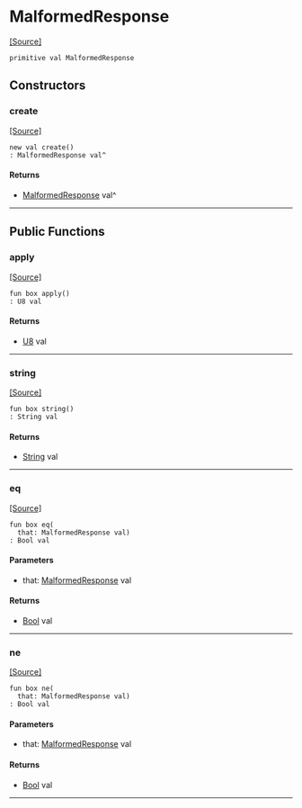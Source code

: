 # MalformedResponse
<span class="source-link">[[Source]](src/mqtt-primitives/errorCodes.md#L-0-23)</span>
```pony
primitive val MalformedResponse
```

## Constructors

### create
<span class="source-link">[[Source]](src/mqtt-primitives/errorCodes.md#L-0-23)</span>


```pony
new val create()
: MalformedResponse val^
```

#### Returns

* [MalformedResponse](mqtt-primitives-MalformedResponse.md) val^

---

## Public Functions

### apply
<span class="source-link">[[Source]](src/mqtt-primitives/errorCodes.md#L-0-23)</span>


```pony
fun box apply()
: U8 val
```

#### Returns

* [U8](builtin-U8.md) val

---

### string
<span class="source-link">[[Source]](src/mqtt-primitives/errorCodes.md#L-0-23)</span>


```pony
fun box string()
: String val
```

#### Returns

* [String](builtin-String.md) val

---

### eq
<span class="source-link">[[Source]](src/mqtt-primitives/errorCodes.md#L-0-23)</span>


```pony
fun box eq(
  that: MalformedResponse val)
: Bool val
```
#### Parameters

*   that: [MalformedResponse](mqtt-primitives-MalformedResponse.md) val

#### Returns

* [Bool](builtin-Bool.md) val

---

### ne
<span class="source-link">[[Source]](src/mqtt-primitives/errorCodes.md#L-0-23)</span>


```pony
fun box ne(
  that: MalformedResponse val)
: Bool val
```
#### Parameters

*   that: [MalformedResponse](mqtt-primitives-MalformedResponse.md) val

#### Returns

* [Bool](builtin-Bool.md) val

---

